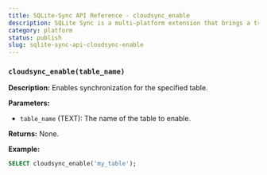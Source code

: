 ```yaml
---
title: SQLite-Sync API Reference - cloudsync_enable
description: SQLite Sync is a multi-platform extension that brings a true local-first experience to your applications with minimal effort.
category: platform
status: publish
slug: sqlite-sync-api-cloudsync-enable
---
```


### `cloudsync_enable(table_name)`

**Description:** Enables synchronization for the specified table.

**Parameters:**

- `table_name` (TEXT): The name of the table to enable.

**Returns:** None.

**Example:**

```sql
SELECT cloudsync_enable('my_table');
```
